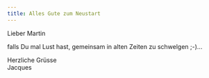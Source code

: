 ```yaml
---
title: Alles Gute zum Neustart
---
```


Lieber Martin

falls Du mal Lust hast, gemeinsam in alten Zeiten zu schwelgen ;-)...

Herzliche Grüsse  
Jacques
